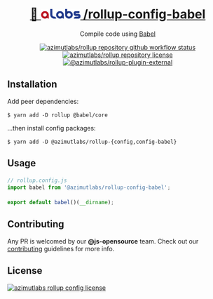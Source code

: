 <h1 align="center">
  <a target="_blank" href="https://alabs.team">
    🍣
    <img
      height="22.5"
      src="https://raw.githubusercontent.com/azimutlabs/logos/master/little_logo.png"
      alt="azimutlabs logo"
    />
    /rollup-config-babel
  </a>
</h1>

<p align="center">Compile code using <a href='https://github.com/babel/babel#readme'>Babel</a></p>

<p align="center">
  <a href="https://github.com/azimutlabs/rollup/actions?query=workflow%3A%22Lint+and+Test%22">
    <img
      src="https://github.com/azimutlabs/rollup/workflows/Lint%20and%20Test/badge.svg"
      alt="azimutlabs/rollup repository github workflow status"
    />
  </a>
  <a href="https://github.com/azimutlabs/rollup/blob/master/LICENSE">
    <img
      src="https://img.shields.io/github/license/azimutlabs/rollup?label=License"
      alt="azimutlabs/rollup repository license"
    />
  </a>
  <a href="https://www.npmjs.com/package/@azimutlabs/rollup-config-babel">
    <img
      src="https://img.shields.io/npm/v/@azimutlabs/rollup-config-babel?color=blue&logo=npm&label="
      alt="@azimutlabs/rollup-plugin-external"
    />
  </a>
</p>

## Installation
Add peer dependencies:
```shell
$ yarn add -D rollup @babel/core
```
...then install config packages:
```shell
$ yarn add -D @azimutlabs/rollup-{config,config-babel}
```

## Usage
```javascript
// rollup.config.js
import babel from '@azimutlabs/rollup-config-babel';

export default babel()(__dirname);
```

## Contributing
Any PR is welcomed by our **@js-opensource** team.
Check out our [contributing](../../CONTRIBUTING.md) guidelines for more info.

## License
[![azimutlabs rollup config license](https://img.shields.io/github/license/azimutlabs/rollup?label=as%20always&color=informational)](../../LICENSE)
